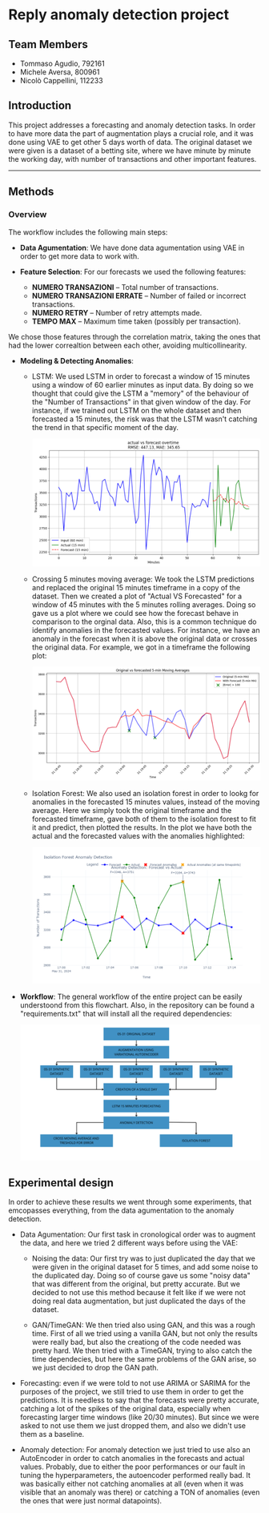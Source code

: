 # **Reply anomaly detection project**

## **Team Members**
- Tommaso Agudio, 792161
- Michele Aversa, 800961
- Nicolò Cappellini, 112233

## **Introduction**

This project addresses a forecasting and anomaly detection tasks. In order to have more data the part of augmentation plays a crucial role, and it was done using VAE to get other 5 days worth of data. The original dataset we were given is a dataset of a betting site, where we have minute by minute the working day, with number of transactions and other important features. 

---

## **Methods**

### **Overview**

The workflow includes the following main steps:

- **Data Agumentation**: We have done data agumentation using VAE in order to get more data to work with. 

- **Feature Selection**: For our forecasts we used the following features: 
    - **NUMERO TRANSAZIONI** – Total number of transactions.
    - **NUMERO TRANSAZIONI ERRATE** – Number of failed or incorrect transactions.
    - **NUMERO RETRY** – Number of retry attempts made.
    - **TEMPO MAX** – Maximum time taken (possibly per transaction).

We chose those features through the correlation matrix, taking the ones that had the lower correaltion between each other, avoiding multicollinearity. 

- **Modeling & Detecting Anomalies**:

  - LSTM: We used LSTM in order to forecast a window of 15 minutes using a window of 60 earlier minutes as input data. By doing so we thought that could give the LSTM a "memory" of the behaviour of the "Number of Transactions" in that given window of the day. For instance, if we trained out LSTM on the whole dataset and then forecasted a 15 minutes, the risk was that the LSTM wasn't catching the trend in that specific moment of the day. 

    ![5 minute moving average](images/output.png)     

  - Crossing 5 minutes moving average: We took the LSTM predictions and replaced the original 15 minutes timeframe in a copy of the dataset. Then we created a plot of "Actual VS Forecasted" for a window of 45 minutes with the 5 minutes rolling averages. Doing so gave us a plot where we could see how the forecast behave in comparison to the orginal data. Also, this is a common technique do identify anomalies in the forecasted values. For instance, we have an anomaly in the forecast when it is above the original data or crosses the original data. For example, we got in a timeframe the following plot:

    ![5 minute moving average](images/5min.png)


  - Isolation Forest: We also used an isolation forest in order to lookg for anomalies in the forecasted 15 minutes values, instead of the moving average. Here we simply took the original timeframe and the forecasted timeframe, gave both of them to the isolation forest to fit it and predict, then plotted the results. In the plot we have both the actual and the forecasted values with the anomalies highlighted:

    ![Isolation forest](images/IsolationForest.png)

- **Workflow**: The general workflow of the entire project can be easily understoond from this flowchart. Also, in the repository can be found a "requirements.txt" that will install all the required dependencies: 

    ![Flowchart](images/TimeSeriesForecasting.png)



## **Experimental design**

In order to achieve these results we went through some experiments, that emcopasses everything, from the data agumentation to the anomaly detection.
- Data Agumentation: Our first task in cronological order was to augment the data, and here we tried 2 different ways before using the VAE:

    - Noising the data: Our first try was to just duplicated the day that we were given in the original dataset for 5 times, and add some noise to the duplicated day. Doing so of course gave us some "noisy data" that was different from the original, but pretty accurate. But we decided to not use this method because it felt like if we were not doing real data augmentation, but just duplicated the days of the dataset. 

    - GAN/TimeGAN: We then tried also using GAN, and this was a rough time. First of all we tried using a vanilla GAN, but not only the results were really bad, but also the creationg of the code needed was pretty hard. We then tried with a TimeGAN, trying to also catch the time dependecies, but here the same problems of the GAN arise, so we just decided to drop the GAN path. 

- Forecasting: even if we were told to not use ARIMA or SARIMA for the purposes of the project, we still tried to use them in order to get the predictions. It is needless to say that the forecasts were pretty accurate, catching a lot of the spikes of the original data, especially when forecasting larger time windows (like 20/30 minutes). But since we were asked to not use them we just dropped them, and also we didn't use them as a baseline.

- Anomaly detection: For anomaly detection we just tried to use also an AutoEncoder in order to catch anomalies in the forecasts and actual values. Probably, due to either the poor performances or our fault in tuning the hyperparameters, the autoencoder performed really bad. It was basically either not catching anomalies at all (even when it was visible that an anomaly was there) or catching a TON of anomalies (even the ones that were just normal datapoints).



